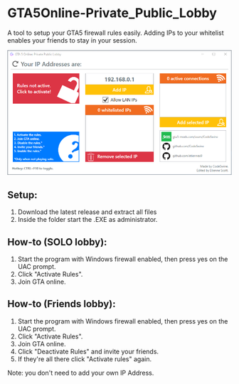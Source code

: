 # GTA5Online-Private_Public_Lobby
A tool to setup your GTA5 firewall rules easily. Adding IPs to your whitelist enables your friends to stay in your session.

![demo](screenshot.png)

## Setup:
1. Download the latest release and extract all files
2. Inside the folder start the .EXE as administrator.

## How-to (SOLO lobby):
1. Start the program with Windows firewall enabled, then press yes on the UAC prompt.
2. Click "Activate Rules".
3. Join GTA online.

## How-to (Friends lobby):
1. Start the program with Windows firewall enabled, then press yes on the UAC prompt.
2. Click "Activate Rules".
3. Join GTA online.
4. Click "Deactivate Rules" and invite your friends.
5. If they're all there click "Activate rules" again.

Note: you don't need to add your own IP Address.

